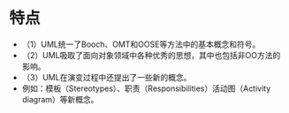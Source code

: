 # 特点

- （1）UML统一了Booch、OMT和OOSE等方法中的基本概念和符号。
- （2）UML吸取了面向对象领域中各种优秀的思想，其中也包括非OO方法的影响。
- （3）UML在演变过程中还提出了一些新的概念。
- 例如：模板（Stereotypes）、职责（Responsibilities）活动图（Activity diagram）等新概念。